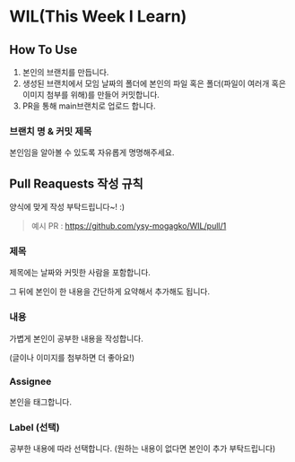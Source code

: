 # WIL(This Week I Learn)

## How To Use

1. 본인의 브랜치를 만듭니다.
2. 생성된 브랜치에서 모임 날짜의 폴더에 본인의 파일 혹은 폴더(파일이 여러개 혹은 이미지 첨부를 위해)를 만들어 커밋합니다.
3. PR을 통해 main브랜치로 업로드 합니다.

### 브랜치 명 & 커밋 제목

본인임을 알아볼 수 있도록 자유롭게 명명해주세요.

## Pull Reaquests 작성 규칙

양식에 맞게 작성 부탁드립니다~! :) 

> 예시 PR : https://github.com/ysy-mogagko/WIL/pull/1

### 제목 

제목에는 날짜와 커밋한 사람을 포함합니다.

그 뒤에 본인이 한 내용을 간단하게 요약해서 추가해도 됩니다.

### 내용

가볍게 본인이 공부한 내용을 작성합니다.

(글이나 이미지를 첨부하면 더 좋아요!)

### Assignee

본인을 태그합니다.

### Label (선택)

공부한 내용에 따라 선택합니다. (원하는 내용이 없다면 본인이 추가 부탁드립니다)
